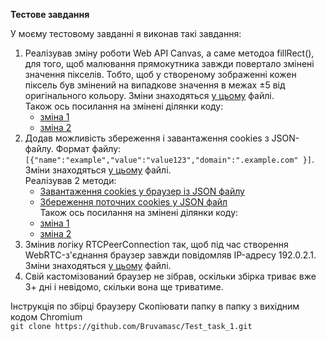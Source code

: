 **Тестове завдання**

У моєму тестовому завданні я виконав такі завдання:
1. Реалізував зміну роботи Web API Canvas, а саме методоа fillRect(), для того, щоб малювання прямокутника завжди повертало змінені значення пікселів. Тобто, щоб у створеному зображенні кожен піксель був змінений на випадкове значення в межах ±5 від оригінального кольору. Зміни знаходяться [у цьому](src/third_party/blink/renderer/modules/canvas/canvas2d/base_rendering_context_2d.cc) файлі. <br>
  Також ось посилання на змінені ділянки коду:
    - [зміна 1](src/third_party/blink/renderer/modules/canvas/canvas2d/base_rendering_context_2d.cc#L26)
    - [зміна 2](src/third_party/blink/renderer/modules/canvas/canvas2d/base_rendering_context_2d.cc#L1767-L1822)
2. Додав можливість збереження і завантаження cookies з JSON-файлу. Формат файлу: `[{"name":"example","value":"value123","domain":".example.com" }]`. Зміни знаходяться [у цьому](src/content/browser/storage_partition_impl.cc) файлі. <br>
    Реалізував 2 методи:
    - [Завантаження cookies у браузер із JSON файлу](src/content/browser/storage_partition_impl.cc#L187-L244)
    - [Збереження поточних cookies у JSON файл](src/content/browser/storage_partition_impl.cc#L248-L276) <br>
Також ось посилання на змінені ділянки коду:
    - [зміна 1](src/content/browser/storage_partition_impl.cc#L3578-L3584)
    - [зміна 2](src/content/browser/storage_partition_impl.cc#L3240-L3246)
3. Змінив логіку RTCPeerConnection так, щоб під час створення WebRTC-з'єднання браузер завжди повідомляв IP-адресу 192.0.2.1. Зміни знаходяться [у цьому](src/third_party/blink/renderer/modules/peerconnection/rtc_peer_connection.cc#L2351-L2360) файлі. <br>
4. Свій кастомізований браузер не зібрав, оскільки збірка триває вже 3+ дні і невідомо, скільки вона ще триватиме.


Інструкція по збірці браузеру
Скопіювати папку в папку з вихідним кодом Chromium <br>
`git clone https://github.com/Bruvamasc/Test_task_1.git`
